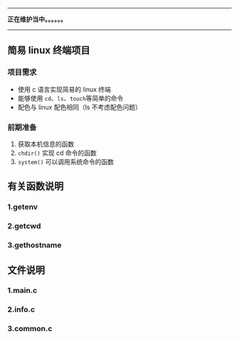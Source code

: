 ****

**正在维护当中。。。。。。**

****



## 简易 linux 终端项目

### 项目需求

* 使用 c 语言实现简易的 linux 终端
* 能够使用 `cd`、`ls`、`touch`等简单的命令
* 配色与 linux 配色相同（ls 不考虑配色问题）



### 前期准备

1. 获取本机信息的函数
2. `chdir()` 实现 cd 命令的函数
3. `system()` 可以调用系统命令的函数



## 有关函数说明

### 1.getenv

### 2.getcwd

### 3.gethostname



## 文件说明

### 1.main.c

### 2.info.c

### 3.common.c